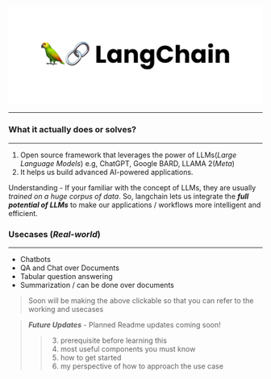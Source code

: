 <p align="center">
  <a href="https://python.langchain.com/docs/get_started/introduction"><img src="assets/images/langchain-logo.jpeg" alt="FastAPI"></a>
</p>

***

### What it actually does or solves?
***
1. Open source framework that leverages the power of LLMs(*Large Language Models*) e.g, ChatGPT, Google BARD, LLAMA 2(*Meta*)
2. It helps us build advanced AI-powered applications.

Understanding - If your familiar with the concept of LLMs, they are usually *trained on a huge corpus of data*. So, langchain lets us integrate the ***full potential of LLMs*** to make our applications / workflows more intelligent and efficient.

### Usecases (*Real-world*)
***
- Chatbots
- QA and Chat over Documents
- Tabular question answering
- Summarization / can be done over documents
> Soon will be making the above clickable so that you can refer to the working and usecases

> ***Future Updates*** - Planned Readme updates coming soon!
>> 3. prerequisite before learning this
>> 4. most useful components you must know
>> 5. how to get started
>> 6. my perspective of how to approach the use case
